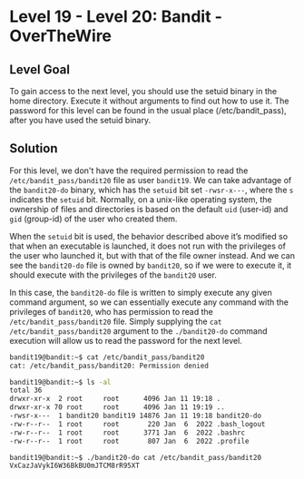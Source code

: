 # Level 19 - Level 20: Bandit - OverTheWire

## Level Goal

To gain access to the next level, you should use the setuid binary in the home directory. Execute it without arguments to find out how to use it. The password for this level can be found in the usual place (/etc/bandit_pass), after you have used the setuid binary.

## Solution
For this level, we don't have the required permission to read the `/etc/bandit_pass/bandit20` file as user `bandit19`. We can take advantage of the `bandit20-do` binary, which has the `setuid` bit set `-rwsr-x---`, where the `s` indicates the `setuid` bit. Normally, on a unix-like operating system, the ownership of files and directories is based on the default `uid` (user-id) and `gid` (group-id) of the user who created them. 

When the `setuid` bit is used, the behavior described above it’s modified so that when an executable is launched, it does not run with the privileges of the user who launched it, but with that of the file owner instead. And we can see the `bandit20-do` file is owned by `bandit20`, so if we were to execute it, it should execute with the privileges of the `bandit20` user.

In this case, the `bandit20-do` file is written to simply execute any given command argument, so we can essentially execute any command with the privileges of `bandit20`, who has permission to read the `/etc/bandit_pass/bandit20` file. Simply supplying the `cat /etc/bandit_pass/bandit20` argument to the `./bandit20-do` command execution will allow us to read the password for the next level.


```bash
bandit19@bandit:~$ cat /etc/bandit_pass/bandit20
cat: /etc/bandit_pass/bandit20: Permission denied

bandit19@bandit:~$ ls -al
total 36
drwxr-xr-x  2 root     root      4096 Jan 11 19:18 .
drwxr-xr-x 70 root     root      4096 Jan 11 19:19 ..
-rwsr-x---  1 bandit20 bandit19 14876 Jan 11 19:18 bandit20-do
-rw-r--r--  1 root     root       220 Jan  6  2022 .bash_logout
-rw-r--r--  1 root     root      3771 Jan  6  2022 .bashrc
-rw-r--r--  1 root     root       807 Jan  6  2022 .profile

bandit19@bandit:~$ ./bandit20-do cat /etc/bandit_pass/bandit20
VxCazJaVykI6W36BkBU0mJTCM8rR95XT
```